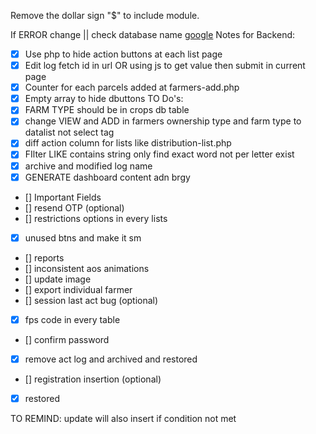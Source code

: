 Remove the dollar sign "$" to include module.

If ERROR change || check database name
[google](www.google.com)
Notes for Backend:
- [x] Use php to hide action buttons  at each list page
- [x] Edit log fetch id in url OR using js to get value then submit in current page
- [x] Counter for each parcels added at farmers-add.php 
- [x] Empty array to hide dbuttons
TO Do's:
- [X] FARM TYPE should be in crops db table
- [x] change VIEW and ADD in farmers ownership type and farm type to datalist not select tag
- [x] diff action column for lists like distribution-list.php
- [x] FIlter LIKE contains string only find exact word not per letter exist
- [x] archive and modified log name
- [x] GENERATE dashboard content adn brgy
- [] Important Fields
- [] resend OTP (optional)
- [] restrictions options in every lists
- [x] unused btns and make it sm
- [] reports
- [] inconsistent aos animations
- [] update image
- [] export individual farmer
- [] session last act bug (optional)
- [x] fps code in every table
- [] confirm password
- [x] remove act log and archived and restored
- [] registration insertion (optional)
- [x] restored

TO REMIND:
update will also insert if condition not met
